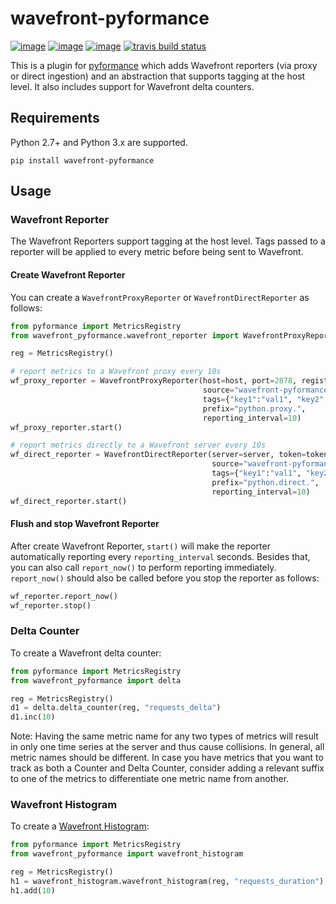 # wavefront-pyformance

[![image](https://img.shields.io/pypi/v/wavefront-pyformance.svg)](https://pypi.org/project/wavefront-pyformance/)
[![image](https://img.shields.io/pypi/l/wavefront-pyformance.svg)](https://pypi.org/project/wavefront-pyformance/)
[![image](https://img.shields.io/pypi/pyversions/wavefront-pyformance.svg)](https://pypi.org/project/wavefront-pyformance/)
[![travis build status](https://travis-ci.com/wavefrontHQ/wavefront-pyformance.svg?branch=master)](https://travis-ci.com/wavefrontHQ/wavefront-pyformance)


This is a plugin for [pyformance](https://github.com/omergertel/pyformance) which adds Wavefront reporters (via proxy or direct ingestion) and an abstraction that supports tagging at the host level. It also includes support for Wavefront delta counters.

## Requirements
Python 2.7+ and Python 3.x are supported.

```
pip install wavefront-pyformance
```

## Usage

### Wavefront Reporter

The Wavefront Reporters support tagging at the host level. Tags passed to a reporter will be applied to every metric before being sent to Wavefront.

#### Create Wavefront Reporter
You can create a `WavefrontProxyReporter` or `WavefrontDirectReporter` as follows:

```Python
from pyformance import MetricsRegistry
from wavefront_pyformance.wavefront_reporter import WavefrontProxyReporter, WavefrontDirectReporter

reg = MetricsRegistry()

# report metrics to a Wavefront proxy every 10s
wf_proxy_reporter = WavefrontProxyReporter(host=host, port=2878, registry=reg,
                                           source="wavefront-pyformance-example",
                                           tags={"key1":"val1", "key2":"val2"},
                                           prefix="python.proxy.",
                                           reporting_interval=10)
wf_proxy_reporter.start()

# report metrics directly to a Wavefront server every 10s
wf_direct_reporter = WavefrontDirectReporter(server=server, token=token, registry=reg,
                                             source="wavefront-pyformance-exmaple",
                                             tags={"key1":"val1", "key2": "val2"},
                                             prefix="python.direct.",
                                             reporting_interval=10)
wf_direct_reporter.start()
```
#### Flush and stop Wavefront Reporter
 After create Wavefront Reporter, `start()` will make the reporter automatically reporting every `reporting_interval` seconds.
 Besides that, you can also call `report_now()` to perform reporting immediately. `report_now()` should also be called before you stop the reporter as follows:
 ```Python
wf_reporter.report_now()
wf_reporter.stop()
```

### Delta Counter

To create a Wavefront delta counter:

```Python
from pyformance import MetricsRegistry
from wavefront_pyformance import delta

reg = MetricsRegistry()
d1 = delta.delta_counter(reg, "requests_delta")
d1.inc(10)
```

Note: Having the same metric name for any two types of metrics will result in only one time series at the server and thus cause collisions.
In general, all metric names should be different. In case you have metrics that you want to track as both a Counter and Delta Counter, consider adding a relevant suffix to one of the metrics to differentiate one metric name from another.

### Wavefront Histogram

To create a [Wavefront Histogram](https://docs.wavefront.com/proxies_histograms.html):

```Python
from pyformance import MetricsRegistry
from wavefront_pyformance import wavefront_histogram

reg = MetricsRegistry()
h1 = wavefront_histogram.wavefront_histogram(reg, "requests_duration")
h1.add(10)
```

